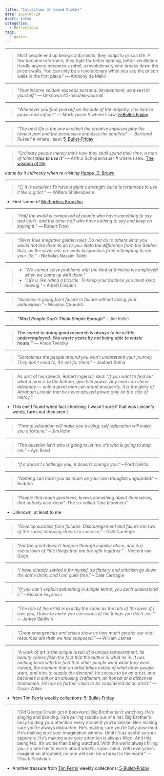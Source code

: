```yaml
---
title: "Collection of saved Quotes"
date: 2024-06-29
draft: false
categories:
  - Reflections
tags:
  - quotes
---
```


---
> Most people end up being conformists; they adapt to prison life. A few become reformers; they fight for better
> lighting, better ventilation. Hardly anyone becomes a rebel, a revolutionary who breaks down the prison walls. You can
> only be a revolutionary when you see the prison walls in the first place.”
> — Anthony de Mello

---

> _"Your income seldom exceeds personal development, so invest in yourself."_ — Unknown
> #5-minutes-Journal


---

> _“Whenever you find yourself on the side of the majority, it is time to pause and reflect.”
— Mark Twain_ # where I saw: [5-Bullet-Friday](https://go.tim.blog/5-bullet-friday-1/)

----

> _“The best life is the one in which the creative impulses play the largest part and the possessive impulses the
smallest" — Bertrand Russell_ # where I saw: [5-Bullet-Friday](https://go.tim.blog/5-bullet-friday-1/)

----

> _"Ordinary people merely think how they shall spend their time; a man of
talent **tries to use it**"_ — Arthur Schopenhauer # where I
> saw: [The wisdom of life](https://www.goodreads.com/book/show/21182.The_Wisdom_of_Life)

_came by it indirectly when
re-visiting [Happy, D. Brown](https://diogo-pessoa.github.io/annotations/post/my-favorite-books/#philosophy)_

---

> _“O, it is excellent
To have a giant's strength, but it is tyrannous to use it like a giant.”_ ― William Shakespeare

* First scene of [Motherless Brooklyn](https://en.wikipedia.org/wiki/Motherless_Brooklyn)

---

> _“Half the world is composed of people who have something to say and can't, and the other half who
have nothing to say and keep on saying it.”_ ― Robert Frost

--- 


> _“Silver Rule (negative golden rule): Do not do to others what you would not like them to do to
you. Note the difference from the Golden Rule, as the silver one prevents busybodies from attempting
to run your life.”_ – Nicholas Nassim Taleb

---

> * _"We cannot solve problems with the kind of thinking we employed when we came up with them."_
> * _"Life is like riding a bicycle. To keep your balance you must keep moving."_  – Albert Einstein

---

> _"Success is going from failure to failure without losing your enthusiasm."_ – Winston Churchill

---
> **_"Most People Don't Think Simple Enough"_** – Jim Keller

---
> **_The secret to doing good research is always to be a little underemployed. You waste years by not
being able to waste hours.”_**
— Amos Tversky
---

> _"Sometimes the people around you won’t understand your journey. They don’t need to, it’s not for
them."_ – Joubert Botha

---

> As part of his speech, Robert Ingersoll said:
_“If you want to find out what a man is to the bottom, give him power. Any man can stand
adversity — only a great man can stand prosperity. It is the glory of Abraham Lincoln that he never
abused power only on the side of mercy.”_

* This one I found when fact checking. I wasn't sure if that was Lincon's words, turns out they
  aren't

---

> _"Formal education will make you a living; self-education will make you a fortune."_ – Jim Rohn

---

> _"The question isn’t who is going to let me; it’s who is going to stop me."_ – Ayn Rand

---

> _"If it doesn’t challenge you, it doesn’t change you."_ – Fred DeVito

---
> _"Nothing can harm you as much as your own thoughts unguarded."_ – Buddha

---
> _"People that reach greatness, knows something about themselves, that nobody else knew". The
so-called "late bloomers"_

* Unknown, at least to me

---

> _"Develop success from failures. Discouragement and failure are two of the surest stepping stones
to success."_ – Dale Carnegie

---

> _"For the great doesn’t happen through impulse alone, and is a succession of little things that
are
brought together."_ – Vincent van Gogh

---

> _"I have already settled it for myself, so flattery and criticism go down the same drain, and I am
quite free."_ – Dale Carnagie

---

> _“If you can't explain something in simple terms, you don't understand it."_ – Richard Feynman

---

> _“The role of the artist is exactly the same as the role of the lover. If I love you, I have to
make you conscious of the things you don’t see.”_ ― James Baldwin

---

> _"Great emergencies and crises show us how much greater our vital resources are than we had
supposed.”_
> — William James

---

> _“A work of art is the unique result of a unique temperament. Its beauty comes from the fact that
the author is what he is. It has nothing to do with the fact that other people want what they want.
Indeed, the moment that an artist takes notice of what other people want, and tries to supply the
demand, he ceases to be an artist, and becomes a dull or an amusing craftsman, an honest or a
dishonest tradesman. He has no further claim to be considered as an artist.”_  — Oscar Wilde

- from [Tim Ferris](https://x.com/tferriss) weekly
  collections: [5-Bullet-Friday](https://go.tim.blog/5-bullet-friday-1/)

---

> “Old George Orwell got it backward. Big Brother isn’t watching. He’s singing and dancing. He’s
> pulling rabbits out of a hat. Big Brother’s busy holding your attention every moment you’re awake.
> He’s making sure you’re always distracted. He’s making sure you’re fully absorbed. He’s making sure
> your imagination withers. Until it’s as useful as your appendix. He’s making sure your attention is
> always filled. And this being fed, it’s worse than being watched. With the world always filling you,
> no one has to worry about what’s in your mind. With everyone’s imagination atrophied, no one will
> ever be a threat to the world.”
> — Chuck Palahniuk

- Another treasure from [Tim Ferris](https://x.com/tferriss) weekly
  collections: [5-Bullet-Friday](https://go.tim.blog/5-bullet-friday-1/)
